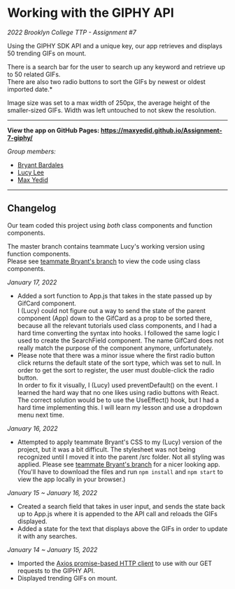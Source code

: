 # Working with the GIPHY API
*2022 Brooklyn College TTP - Assignment #7*

Using the GIPHY SDK API and a unique key, our app retrieves and displays 50 trending GIFs on mount.  

There is a search bar for the user to search up any keyword and retrieve up to 50 related GIFs.  
There are also two radio buttons to sort the GIFs by newest or oldest imported date.*

Image size was set to a max width of 250px, the average height of the smaller-sized GIFs. Width was left untouched to not skew the resolution.

---
**View the app on GitHub Pages: https://maxyedid.github.io/Assignment-7-giphy/**

*Group members:*  
* [Bryant Bardales](https://github.com/bryant-bardales)
* [Lucy Lee](https://github.com/lucylee-412)
* [Max Yedid](https://github.com/maxyedid)

---
## Changelog

Our team coded this project using *both* class components and function components.

The master branch contains teammate Lucy's working version using function components.  
Please see [teammate Bryant's branch](https://github.com/maxyedid/Assignment-7-giphy/tree/bryant) to view the code using class components.

*January 17, 2022*
* Added a sort function to App.js that takes in the state passed up by GifCard component.  
I (Lucy) could not figure out a way to send the state of the parent component (App) down to the GifCard as a prop to be sorted there, because all the relevant tutorials used class components, and I had a hard time converting the syntax into hooks. I followed the same logic I used to create the SearchField component. The name GifCard does not really match the purpose of the component anymore, unfortunately.
* Please note that there was a minor issue where the first radio button click returns the default state of the sort type, which was set to null. In order to get the sort to register, the user must double-click the radio button.  
In order to fix it visually, I (Lucy) used preventDefault() on the event. I learned the hard way that no one likes using radio buttons with React. The correct solution would be to use the UseEffect() hook, but I had a hard time implementing this. I will learn my lesson and use a dropdown menu next time.

*January 16, 2022*
* Attempted to apply teammate Bryant's CSS to my (Lucy) version of the project, but it was a bit difficult. The stylesheet was not being recognized until I moved it into the parent /src folder. Not all styling was applied. Please see [teammate Bryant's branch](https://github.com/maxyedid/Assignment-7-giphy/tree/bryant) for a nicer looking app. (You'll have to download the files and run `npm install` and `npm start` to view the app locally in your browser.)

*January 15 ~ January 16, 2022*
* Created a search field that takes in user input, and sends the state back up to App.js where it is appended to the API call and reloads the GIFs displayed.
* Added a state for the text that displays above the GIFs in order to update it with any searches.

*January 14 ~ January 15, 2022*
* Imported the [Axios promise-based HTTP client](https://axios-http.com/) to use with our GET requests to the GIPHY API.
* Displayed trending GIFs on mount.
